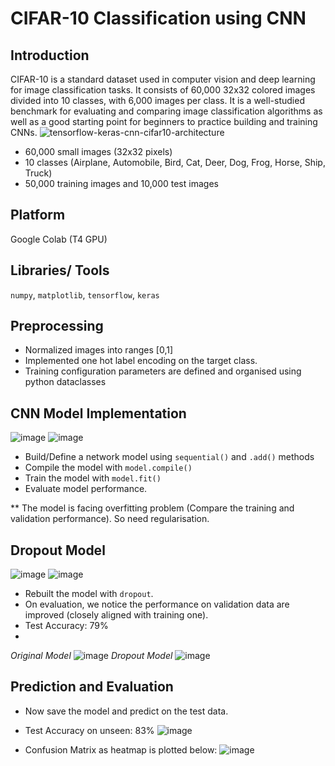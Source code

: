 # CIFAR-10 Classification using CNN
## Introduction
CIFAR-10 is a standard dataset used in computer vision and deep learning for image classification tasks. It consists of 60,000 32x32 colored images divided into 10 classes, with 6,000 images per class. It is a well-studied benchmark for evaluating and comparing image classification algorithms as well as a good starting point for beginners to practice building and training CNNs. 
![tensorflow-keras-cnn-cifar10-architecture](https://github.com/galax19ksh/CIFAR-10-Classification/assets/112553872/1fa281b7-c0c7-4be7-9f57-35f74b86fcce)

* 60,000 small images (32x32 pixels)
* 10 classes (Airplane, Automobile, Bird, Cat, Deer, Dog, Frog, Horse, Ship, Truck)
* 50,000 training images and 10,000 test images
## Platform
Google Colab (T4 GPU)
## Libraries/ Tools
`numpy`, `matplotlib`, `tensorflow`, `keras`

## Preprocessing
* Normalized images into ranges [0,1]
* Implemented one hot label encoding on the target class.
* Training configuration parameters are defined and organised using python dataclasses
## CNN Model Implementation
![image](https://github.com/galax19ksh/CIFAR-10-Classification/assets/112553872/d77eed9c-c24e-4b29-a974-333583bdcd20)
![image](https://github.com/galax19ksh/CIFAR-10-Classification/assets/112553872/43c05285-12bc-4c1e-a123-a454759f5e94)

* Build/Define a network model using `sequential()` and `.add()` methods
* Compile the model with `model.compile()`
* Train the model with `model.fit()`
* Evaluate model performance.

** The model is facing overfitting problem (Compare the training and validation performance). So need regularisation.
## Dropout Model
![image](https://github.com/galax19ksh/CIFAR-10-Classification/assets/112553872/f3061dca-2f0c-44c6-97a0-4051cd37c5b2)
![image](https://github.com/galax19ksh/CIFAR-10-Classification/assets/112553872/b3d506ca-f8f0-4a47-8126-ee9aedfb1ba9)

* Rebuilt the model with `dropout`.
* On evaluation, we notice the performance on validation data are improved (closely aligned with training one). 
* Test Accuracy: 79%
*
*Original Model*
![image](https://github.com/galax19ksh/CIFAR-10-Classification/assets/112553872/e9885a29-c623-49c7-804b-d3142e30b2a4)
*Dropout Model*
![image](https://github.com/galax19ksh/CIFAR-10-Classification/assets/112553872/5ca1dc7d-60e9-4718-a6a7-6931f3cc4535)

## Prediction and Evaluation
* Now save the model and predict on the test data.
* Test Accuracy on unseen: 83%
![image](https://github.com/galax19ksh/CIFAR-10-Classification/assets/112553872/7c15ec03-57a7-4458-8eff-91aa6d3bc4c6)

* Confusion Matrix as heatmap is plotted below:
  ![image](https://github.com/galax19ksh/CIFAR-10-Classification/assets/112553872/bc16ab18-26d4-41be-b1b2-cbb1c6e986b2)
